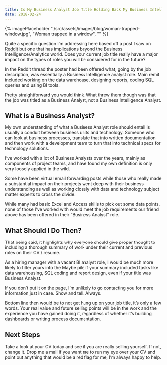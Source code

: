 ```yaml
---
title: Is My Business Analyst Job Title Holding Back My Business Intelligence Career?
date: 2018-02-24
---
```

{% imagePlaceholder "./src/assets/images/blog/woman-trapped-window.jpg", "Woman trapped in a window", "" %}

Quite a specific question I&#8217;m addressing here based off a post I saw on [Reddit](https://www.reddit.com/r/BusinessIntelligence/comments/6l5wd3/which_job_title_to_pick_business_analyst_or/) but one that has implications beyond the Business Intelligence/Analytics world. Does your current job title really have a major impact on the types of roles you will be considered for in the future?

In the Reddit thread the poster had been offered what, going by the job description, was essentially a Business Intelligence analyst role. Main remit included working on the data warehouse, designing reports, coding SQL queries and using BI tools.

Pretty straightforward you would think. What threw them though was that the job was titled as a Business Analyst, not a Business Intelligence Analyst.

## What is a Business Analyst?

My own understanding of what a Business Analyst role should entail is usually a conduit between business units and technology. Someone who can look at business processes, translate that into written documentation and then work with a development team to turn that into technical specs for technology solutions.

I&#8217;ve worked with a lot of Business Analysts over the years, mainly as components of project teams, and have found my own definition is only very loosely applied in the wild.

Some have been virtual email forwarding posts while those who really made a substantial impact on their projects went deep with their business understanding as well as working closely with data and technology subject matter experts to cross the divide.

While many had basic Excel and Access skills to pick out some data points, none of those I&#8217;ve worked with would meet the job requirements our friend above has been offered in their &#8220;Business Analyst&#8221; role.

## What Should I Do Then?

That being said, it highlights why everyone should give proper thought to including a thorough summary of work under their current and previous roles on their CV / resume.

As a hiring manager with a vacant BI analyst role, I would be much more likely to filter yours into the Maybe pile if your summary included tasks like data warehousing, SQL coding and report design, even if your title was Business Analyst.

If you don&#8217;t put it on the page, I&#8217;m unlikely to go contacting you for more information just in case. Show and tell. Always.

Bottom line then would be to not get hung up on your job title, it&#8217;s only a few words. Your real value and future selling points will be in the work and the experience you have gained doing it, regardless of whether it&#8217;s building dashboards or writing process documentation.

## Next Steps

Take a look at your CV today and see if you are really selling yourself. If not, change it. Drop me a mail if you want me to run my eye over your CV and point out anything that would be a red flag for me, I&#8217;m always happy to help.